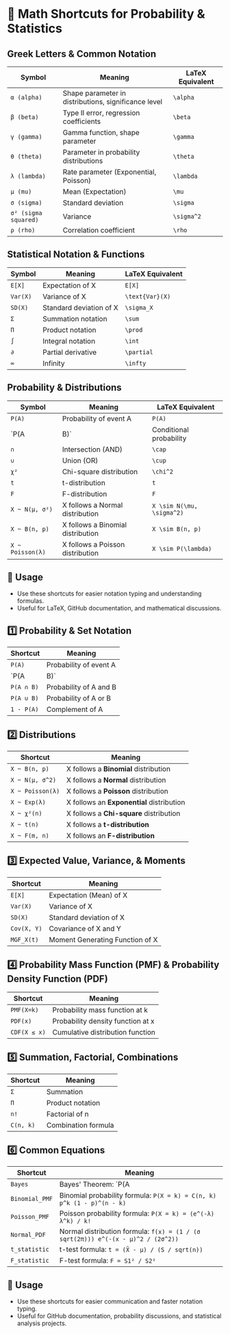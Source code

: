 # 📌 Math Shortcuts for Probability & Statistics

## **Greek Letters & Common Notation**
| Symbol | Meaning | LaTeX Equivalent |
|---|---|---|
| `α (alpha)` | Shape parameter in distributions, significance level | `\alpha` |
| `β (beta)` | Type II error, regression coefficients | `\beta` |
| `γ (gamma)` | Gamma function, shape parameter | `\gamma` |
| `θ (theta)` | Parameter in probability distributions | `\theta` |
| `λ (lambda)` | Rate parameter (Exponential, Poisson) | `\lambda` |
| `μ (mu)` | Mean (Expectation) | `\mu` |
| `σ (sigma)` | Standard deviation | `\sigma` |
| `σ² (sigma squared)` | Variance | `\sigma^2` |
| `ρ (rho)` | Correlation coefficient | `\rho` |

## **Statistical Notation & Functions**
| Symbol | Meaning | LaTeX Equivalent |
|---|---|---|
| `E[X]` | Expectation of X | `E[X]` |
| `Var(X)` | Variance of X | `\text{Var}(X)` |
| `SD(X)` | Standard deviation of X | `\sigma_X` |
| `Σ` | Summation notation | `\sum` |
| `Π` | Product notation | `\prod` |
| `∫` | Integral notation | `\int` |
| `∂` | Partial derivative | `\partial` |
| `∞` | Infinity | `\infty` |

## **Probability & Distributions**
| Symbol | Meaning | LaTeX Equivalent |
|---|---|---|
| `P(A)` | Probability of event A | `P(A)` |
| `P(A|B)` | Conditional probability | `P(A | B)` |
| `∩` | Intersection (AND) | `\cap` |
| `∪` | Union (OR) | `\cup` |
| `χ²` | Chi-square distribution | `\chi^2` |
| `t` | t-distribution | `t` |
| `F` | F-distribution | `F` |
| `X ~ N(μ, σ²)` | X follows a Normal distribution | `X \sim N(\mu, \sigma^2)` |
| `X ~ B(n, p)` | X follows a Binomial distribution | `X \sim B(n, p)` |
| `X ~ Poisson(λ)` | X follows a Poisson distribution | `X \sim P(\lambda)` |

## 📌 **Usage**
- Use these shortcuts for easier notation typing and understanding formulas.
- Useful for LaTeX, GitHub documentation, and mathematical discussions.

## **1️⃣ Probability & Set Notation**
| Shortcut | Meaning |
|---|---|
| `P(A)` | Probability of event A |
| `P(A|B)` | Conditional probability of A given B |
| `P(A ∩ B)` | Probability of A and B |
| `P(A ∪ B)` | Probability of A or B |
| `1 - P(A)` | Complement of A |

## **2️⃣ Distributions**
| Shortcut | Meaning |
|---|---|
| `X ~ B(n, p)` | X follows a **Binomial** distribution |
| `X ~ N(μ, σ^2)` | X follows a **Normal** distribution |
| `X ~ Poisson(λ)` | X follows a **Poisson** distribution |
| `X ~ Exp(λ)` | X follows an **Exponential** distribution |
| `X ~ χ²(n)` | X follows a **Chi-square** distribution |
| `X ~ t(n)` | X follows a **t-distribution** |
| `X ~ F(m, n)` | X follows an **F-distribution** |

## **3️⃣ Expected Value, Variance, & Moments**
| Shortcut | Meaning |
|---|---|
| `E[X]` | Expectation (Mean) of X |
| `Var(X)` | Variance of X |
| `SD(X)` | Standard deviation of X |
| `Cov(X, Y)` | Covariance of X and Y |
| `MGF_X(t)` | Moment Generating Function of X |

## **4️⃣ Probability Mass Function (PMF) & Probability Density Function (PDF)**
| Shortcut | Meaning |
|---|---|
| `PMF(X=k)` | Probability mass function at k |
| `PDF(x)` | Probability density function at x |
| `CDF(X ≤ x)` | Cumulative distribution function |

## **5️⃣ Summation, Factorial, Combinations**
| Shortcut | Meaning |
|---|---|
| `Σ` | Summation |
| `Π` | Product notation |
| `n!` | Factorial of n |
| `C(n, k)` | Combination formula |

## **6️⃣ Common Equations**
| Shortcut | Meaning |
|---|---|
| `Bayes` | Bayes' Theorem: `P(A | B) = (P(B | A) P(A)) / P(B)` |
| `Binomial_PMF` | Binomial probability formula: `P(X = k) = C(n, k) p^k (1 - p)^(n - k)` |
| `Poisson_PMF` | Poisson probability formula: `P(X = k) = (e^(-λ) λ^k) / k!` |
| `Normal_PDF` | Normal distribution formula: `f(x) = (1 / (σ sqrt(2π))) e^(-(x - μ)^2 / (2σ^2))` |
| `t_statistic` | t-test formula: `t = (X̄ - μ) / (S / sqrt(n))` |
| `F_statistic` | F-test formula: `F = S1² / S2²` |

## 📌 **Usage**
- Use these shortcuts for easier communication and faster notation typing.
- Useful for GitHub documentation, probability discussions, and statistical analysis projects.

